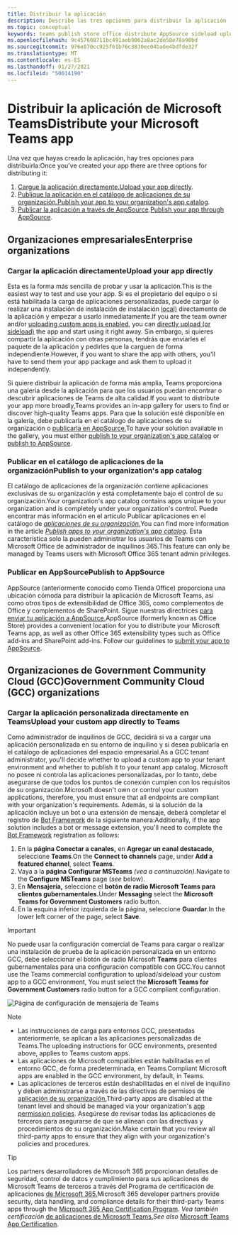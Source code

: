 ```yaml
---
title: Distribuir la aplicación
description: Describe las tres opciones para distribuir la aplicación
ms.topic: conceptual
keywords: teams publish store office distribute AppSource sideload upload app
ms.openlocfilehash: 9c457608711bc491aeb9062a8ac2de58e78a90bd
ms.sourcegitcommit: 976e870cc925f61b76c3830ec04ba6e4bdfde32f
ms.translationtype: MT
ms.contentlocale: es-ES
ms.lasthandoff: 01/27/2021
ms.locfileid: "50014190"
---
```

# <a name="distribute-your-microsoft-teams-app"></a><span data-ttu-id="df16a-104">Distribuir la aplicación de Microsoft Teams</span><span class="sxs-lookup"><span data-stu-id="df16a-104">Distribute your Microsoft Teams app</span></span>

<span data-ttu-id="df16a-105">Una vez que hayas creado la aplicación, hay tres opciones para distribuirla:</span><span class="sxs-lookup"><span data-stu-id="df16a-105">Once you've created your app there are three options for distributing it:</span></span>

1. <span data-ttu-id="df16a-106">[Cargue la aplicación directamente.](#upload-your-app-directly)</span><span class="sxs-lookup"><span data-stu-id="df16a-106">[Upload your app directly](#upload-your-app-directly).</span></span>
2. <span data-ttu-id="df16a-107">[Publique la aplicación en el catálogo de aplicaciones de su organización.](#publish-to-your-organizations-app-catalog)</span><span class="sxs-lookup"><span data-stu-id="df16a-107">[Publish your app to your organization's app catalog](#publish-to-your-organizations-app-catalog).</span></span>
3. <span data-ttu-id="df16a-108">[Publicar la aplicación a través de AppSource](#publish-to-appsource).</span><span class="sxs-lookup"><span data-stu-id="df16a-108">[Publish your app through AppSource](#publish-to-appsource).</span></span>

## <a name="enterprise-organizations"></a><span data-ttu-id="df16a-109">Organizaciones empresariales</span><span class="sxs-lookup"><span data-stu-id="df16a-109">Enterprise organizations</span></span>

### <a name="upload-your-app-directly"></a><span data-ttu-id="df16a-110">Cargar la aplicación directamente</span><span class="sxs-lookup"><span data-stu-id="df16a-110">Upload your app directly</span></span>

<span data-ttu-id="df16a-111">Esta es la forma más sencilla de probar y usar la aplicación.</span><span class="sxs-lookup"><span data-stu-id="df16a-111">This is the easiest way to test and use your app.</span></span> <span data-ttu-id="df16a-112">Si es el propietario del [](/microsoftteams/admin-settings)equipo o si está habilitada la carga de aplicaciones personalizadas, puede cargar (o realizar una instalación de instalación de instalación [local)](./apps-upload.md) directamente de la aplicación y empezar a usarlo inmediatamente.</span><span class="sxs-lookup"><span data-stu-id="df16a-112">If you are the team owner and/or [uploading custom apps is enabled](/microsoftteams/admin-settings), you can [directly upload (or sideload)](./apps-upload.md) the app and start using it right away.</span></span> <span data-ttu-id="df16a-113">Sin embargo, si quieres compartir la aplicación con otras personas, tendrás que enviarles el paquete de la aplicación y pedirles que la carguen de forma independiente.</span><span class="sxs-lookup"><span data-stu-id="df16a-113">However, if you want to share the app with others, you'll have to send them your app package and ask them to upload it independently.</span></span>

<span data-ttu-id="df16a-114">Si quiere distribuir la aplicación de forma más amplia, Teams proporciona una galería desde la aplicación para que los usuarios puedan encontrar o descubrir aplicaciones de Teams de alta calidad.</span><span class="sxs-lookup"><span data-stu-id="df16a-114">If you want to distribute your app more broadly,Teams provides an in-app gallery for users to find or discover high-quality Teams apps.</span></span> <span data-ttu-id="df16a-115">Para que la solución esté disponible [](#publish-to-your-organizations-app-catalog) en la galería, debe publicarla en el catálogo de aplicaciones de su organización o [publicarla en AppSource.](./appsource/publish.md)</span><span class="sxs-lookup"><span data-stu-id="df16a-115">To have your solution available in the gallery, you must either [publish to your organization's app catalog](#publish-to-your-organizations-app-catalog) or [publish to AppSource](./appsource/publish.md).</span></span>

### <a name="publish-to-your-organizations-app-catalog"></a><span data-ttu-id="df16a-116">Publicar en el catálogo de aplicaciones de la organización</span><span class="sxs-lookup"><span data-stu-id="df16a-116">Publish to your organization's app catalog</span></span>

<span data-ttu-id="df16a-117">El catálogo de aplicaciones de la organización contiene aplicaciones exclusivas de su organización y está completamente bajo el control de su organización.</span><span class="sxs-lookup"><span data-stu-id="df16a-117">Your organization's app catalog contains apps unique to your organization and is completely under your organization's control.</span></span> <span data-ttu-id="df16a-118">Puede encontrar más información en el artículo Publicar aplicaciones en el catálogo de [*aplicaciones de su organización.*](/microsoftteams/tenant-apps-catalog-teams)</span><span class="sxs-lookup"><span data-stu-id="df16a-118">You can find more information in the article [*Publish apps to your organization's app catalog*](/microsoftteams/tenant-apps-catalog-teams).</span></span> <span data-ttu-id="df16a-119">Esta característica solo la pueden administrar los usuarios de Teams con Microsoft Office de administrador de inquilinos 365.</span><span class="sxs-lookup"><span data-stu-id="df16a-119">This feature can only be managed by Teams users with Microsoft Office 365 tenant admin privileges.</span></span>

### <a name="publish-to-appsource"></a><span data-ttu-id="df16a-120">Publicar en AppSource</span><span class="sxs-lookup"><span data-stu-id="df16a-120">Publish to AppSource</span></span>

<span data-ttu-id="df16a-121">AppSource (anteriormente conocido como Tienda Office) proporciona una ubicación cómoda para distribuir la aplicación de Microsoft Teams, así como otros tipos de extensibilidad de Office 365, como complementos de Office y complementos de SharePoint. Sigue nuestras directrices [para enviar tu aplicación a AppSource.](./appsource/publish.md)</span><span class="sxs-lookup"><span data-stu-id="df16a-121">AppSource (formerly known as Office Store) provides a convenient location for you to distribute your Microsoft Teams app, as well as other Office 365 extensibility types such as Office add-ins and SharePoint add-ins. Follow our guidelines to [submit your app to AppSource](./appsource/publish.md).</span></span>

## <a name="government-community-cloud-gcc-organizations"></a><span data-ttu-id="df16a-122">Organizaciones de Government Community Cloud (GCC)</span><span class="sxs-lookup"><span data-stu-id="df16a-122">Government Community Cloud (GCC) organizations</span></span>

### <a name="upload-your-custom-app-directly-to-teams"></a><span data-ttu-id="df16a-123">Cargar la aplicación personalizada directamente en Teams</span><span class="sxs-lookup"><span data-stu-id="df16a-123">Upload your custom app directly to Teams</span></span>

 <span data-ttu-id="df16a-124">Como administrador de inquilinos de GCC, decidirá si va a cargar una aplicación personalizada en su entorno de inquilino y si desea publicarla en el catálogo de aplicaciones del espacio empresarial.</span><span class="sxs-lookup"><span data-stu-id="df16a-124">As a GCC tenant administrator, you'll decide whether to upload a custom app to your tenant environment and whether to  publish it to your tenant app catalog.</span></span> <span data-ttu-id="df16a-125">Microsoft no posee ni controla las aplicaciones personalizadas, por lo tanto, debe asegurarse de que todos los puntos de conexión cumplen con los requisitos de su organización.</span><span class="sxs-lookup"><span data-stu-id="df16a-125">Microsoft doesn't own or control your custom applications, therefore, you must ensure that all endpoints are compliant with your organization's requirements.</span></span> <span data-ttu-id="df16a-126">Además, si la solución de la aplicación incluye un bot o una extensión de mensaje, deberá completar el registro de [Bot Framework](https://dev.botframework.com/) de la siguiente manera:</span><span class="sxs-lookup"><span data-stu-id="df16a-126">Additionally, if the app solution includes a bot or message extension, you'll need to complete the [Bot Framework](https://dev.botframework.com/) registration as follows:</span></span>

1. <span data-ttu-id="df16a-127">En la **página Conectar a canales,** en **Agregar un canal destacado,** seleccione **Teams**.</span><span class="sxs-lookup"><span data-stu-id="df16a-127">On the **Connect to channels** page, under **Add a featured channel**, select **Teams**.</span></span>
1. <span data-ttu-id="df16a-128">Vaya a la **página Configurar MSTeams** *(vea a continuación).*</span><span class="sxs-lookup"><span data-stu-id="df16a-128">Navigate to the **Configure MSTeams** page (*see* below).</span></span>
1. <span data-ttu-id="df16a-129">En **Mensajería,** seleccione el **botón de radio Microsoft Teams para clientes gubernamentales.**</span><span class="sxs-lookup"><span data-stu-id="df16a-129">Under **Messaging** select the **Microsoft Teams for Government Customers** radio button.</span></span>
1. <span data-ttu-id="df16a-130">En la esquina inferior izquierda de la página, seleccione **Guardar**.</span><span class="sxs-lookup"><span data-stu-id="df16a-130">In the lower left corner of the page, select **Save**.</span></span>  

>[!IMPORTANT]
> <span data-ttu-id="df16a-131">No puede usar la configuración comercial de Teams para cargar o realizar una instalación de prueba de la aplicación personalizada en un entorno GCC, debe seleccionar el botón de radio Microsoft **Teams** para clientes gubernamentales para una configuración compatible con GCC.</span><span class="sxs-lookup"><span data-stu-id="df16a-131">You cannot use the Teams commercial configuration to upload/sideload your custom app to a GCC environment,  You must select the **Microsoft Teams for Government Customers** radio button for a GCC compliant configuration.</span></span>

![Página de configuración de mensajería de Teams](../../assets/images/gcc-configure.png)

> [!NOTE]
>
> * <span data-ttu-id="df16a-133">Las instrucciones de carga para entornos GCC, presentadas anteriormente, se aplican a las aplicaciones personalizadas de Teams.</span><span class="sxs-lookup"><span data-stu-id="df16a-133">The uploading instructions for GCC environments, presented above, applies to Teams custom apps.</span></span> </br>
> * <span data-ttu-id="df16a-134">Las aplicaciones de Microsoft compatibles están habilitadas en el entorno GCC, de forma predeterminada, en Teams.</span><span class="sxs-lookup"><span data-stu-id="df16a-134">Compliant Microsoft apps are enabled in the GCC environment, by default, in Teams.</span></span>
> * <span data-ttu-id="df16a-135">Las aplicaciones de terceros están deshabilitadas en el nivel de inquilino y deben administrarse a través de las directivas de permisos de [aplicación de su organización.](/microsoftteams/teams-app-permission-policies)</span><span class="sxs-lookup"><span data-stu-id="df16a-135">Third-party apps are disabled at the tenant level and should be managed via your organization's [app permission policies](/microsoftteams/teams-app-permission-policies).</span></span> <span data-ttu-id="df16a-136">Asegúrese de revisar todas las aplicaciones de terceros para asegurarse de que se alinean con las directivas y procedimientos de su organización.</span><span class="sxs-lookup"><span data-stu-id="df16a-136">Make certain that you review all third-party apps to ensure that they align with your organization's policies and procedures.</span></span>

> [!TIP]
>
> <span data-ttu-id="df16a-137">Los partners desarrolladores de Microsoft 365 proporcionan detalles de seguridad, control de datos y cumplimiento para sus aplicaciones de Microsoft Teams de terceros a través del Programa de certificación de aplicaciones [de Microsoft 365.](/microsoft-365-app-certification/overview)</span><span class="sxs-lookup"><span data-stu-id="df16a-137">Microsoft 365 developer partners provide security, data handling, and compliance details for their third-party Teams apps through the [Microsoft 365 App Certification Program](/microsoft-365-app-certification/overview).</span></span> <span data-ttu-id="df16a-138">*Vea también certificación* [de aplicaciones de Microsoft Teams.](/microsoftteams/platform/concepts/deploy-and-publish/appsource/post-publish/application-certification)</span><span class="sxs-lookup"><span data-stu-id="df16a-138">*See also* [Microsoft Teams App Certification](/microsoftteams/platform/concepts/deploy-and-publish/appsource/post-publish/application-certification).</span></span>
</br></br>
